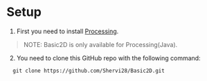 # Setup

1. First you need to install [Processing](https://processing.org/download/). 
> NOTE: Basic2D is only available for Processing(Java).

2. You need to clone this GitHub repo with the following command:
```
  git clone https://github.com/Shervi28/Basic2D.git
```
